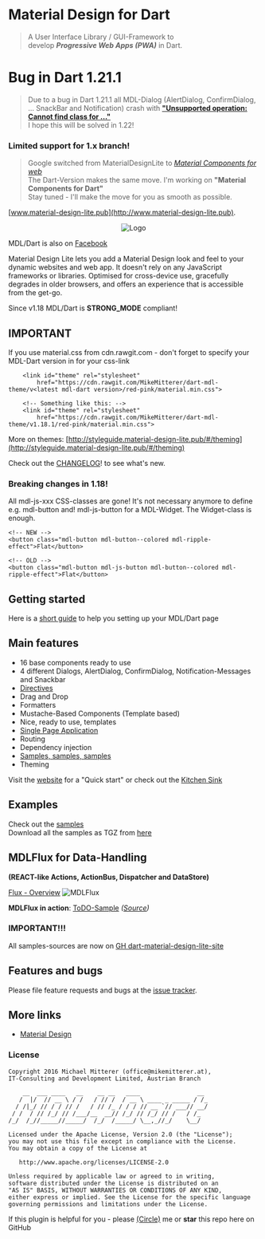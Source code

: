 # Material Design for Dart
> A User Interface Library / GUI-Framework to   
> develop *__Progressive Web Apps (PWA)__* in Dart.  

# Bug in Dart 1.21.1
> Due to a bug in Dart 1.21.1 all MDL-Dialog (AlertDialog, ConfirmDialog, ... SnackBar and Notification)
> crash with [**"Unsupported operation: Cannot find class for ..."**](https://github.com/dart-lang/sdk/issues/28915)  
> I hope this will be solved in 1.22!


### **Limited support for 1.x branch!**  
> Google switched from MaterialDesignLite to *[Material Components for web](https://github.com/material-components/material-components-web)*  
> The Dart-Version makes the same move.
> I'm working on **"Material Components for Dart"**   
> Stay tuned - I'll make the move for you as smooth as possible.


[www.material-design-lite.pub](http://www.material-design-lite.pub).

<p align="center">
    <img src="https://raw.githubusercontent.com/MikeMitterer/dart-material-design-lite-site/master/doc/logo/mdl-dart-logo-500px.png" alt="Logo" />
</p>

MDL/Dart is also on [Facebook](https://www.facebook.com/mdl4dart/)

Material Design Lite lets you add a Material Design look and feel to your dynamic websites and web app. It doesn't rely on any JavaScript
frameworks or libraries. Optimised for cross-device use, gracefully degrades in older browsers, and offers an experience that is accessible
from the get-go.

Since v1.18 MDL/Dart is **STRONG_MODE** compliant!

## IMPORTANT
If you use material.css from cdn.rawgit.com - don't forget to specify your MDL-Dart version in for your css-link

        <link id="theme" rel="stylesheet"
            href="https://cdn.rawgit.com/MikeMitterer/dart-mdl-theme/v<latest mdl-dart version>/red-pink/material.min.css">
            
        <!-- Something like this: -->
        <link id="theme" rel="stylesheet"
            href="https://cdn.rawgit.com/MikeMitterer/dart-mdl-theme/v1.18.1/red-pink/material.min.css">
            
More on themes: [http://styleguide.material-design-lite.pub/#/theming](http://styleguide.material-design-lite.pub/#/theming)             

Check out the [CHANGELOG](https://github.com/MikeMitterer/dart-material-design-lite/blob/master/CHANGELOG.md)! to see what's new.

### Breaking changes in 1.18!
All mdl-js-xxx CSS-classes are gone! It's not necessary anymore to define e.g. mdl-button and! mdl-js-button
for a MDL-Widget. The Widget-class is enough.

    <!-- NEW -->
    <button class="mdl-button mdl-button--colored mdl-ripple-effect">Flat</button>

    <!-- OLD -->
    <button class="mdl-button mdl-js-button mdl-button--colored mdl-ripple-effect">Flat</button>

## Getting started
Here is a [short guide](http://styleguide.material-design-lite.pub/#/gettingstarted) to help you setting up your MDL/Dart page

## Main features
- 16 base components ready to use
- 4 different Dialogs, AlertDialog, ConfirmDialog, Notification-Messages and Snackbar
- [Directives](http://styleguide.material-design-lite.pub/#/attribute)
- Drag and Drop
- Formatters
- Mustache-Based Components (Template based)
- Nice, ready to use, templates
- [Single Page Application](http://samples.material-design-lite.pub/template_spa/index.html)
- Routing
- Dependency injection
- [Samples, samples, samples](http://styleguide.material-design-lite.pub/#/samples)
- Theming

Visit the [website](http://www.material-design-lite.pub) for a "Quick start" or check out the [Kitchen Sink](http://styleguide.material-design-lite.pub/)

## Examples
Check out the [samples](http://styleguide.material-design-lite.pub/#/samples)  
Download all the samples as TGZ from [here](http://www.material-design-lite.pub/#resources)

## MDLFlux for Data-Handling
**(REACT-like Actions, ActionBus, Dispatcher and DataStore)**

[Flux - Overview](https://facebook.github.io/flux/docs/overview.html#content)
![MDLFlux](http://styleguide.material-design-lite.pub/assets/images/mdlFlux.png "MDLFlux message flow")

**MDLFlux in action**: [ToDO-Sample](http://samples.material-design-lite.pub/spa_todo/index.html) *([Source](https://github.com/MikeMitterer/dart-material-design-lite-site/tree/master/samples/spa_todo))*

### IMPORTANT!!!
All samples-sources are now on [GH dart-material-design-lite-site](https://github.com/MikeMitterer/dart-material-design-lite-site)

## Features and bugs
Please file feature requests and bugs at the [issue tracker](https://github.com/MikeMitterer/dart-material-design-lite/issues).

## More links
- [Material Design](http://www.google.com/design/spec/material-design/introduction.html)

### License 

    Copyright 2016 Michael Mitterer (office@mikemitterer.at),
    IT-Consulting and Development Limited, Austrian Branch

        __  ___ ____   __    __ __   ____                __ 
       /  |/  // __ \ / /   / // /  / __ \ ____ _ _____ / /_
      / /|_/ // / / // /   / // /_ / / / // __ `// ___// __/
     / /  / // /_/ // /___/__  __// /_/ // /_/ // /   / /_  
    /_/  /_//_____//_____/  /_/  /_____/ \__,_//_/    \__/  
                                                            
    Licensed under the Apache License, Version 2.0 (the "License");
    you may not use this file except in compliance with the License.
    You may obtain a copy of the License at

       http://www.apache.org/licenses/LICENSE-2.0

    Unless required by applicable law or agreed to in writing,
    software distributed under the License is distributed on an
    "AS IS" BASIS, WITHOUT WARRANTIES OR CONDITIONS OF ANY KIND,
    either express or implied. See the License for the specific language
    governing permissions and limitations under the License.


If this plugin is helpful for you - please [(Circle)](http://gplus.mikemitterer.at/) me
or **star** this repo here on GitHub


[tracker]: https://github.com/MikeMitterer/dart-material-design-lite/issues
[mdlmaterial]: https://github.com/MikeMitterer/dart-material-design-lite
[mdldemo]: http://www.material-design-lite.pub
[mdlangular]: https://github.com/MikeMitterer/dart-mdl-angular
[samples]: https://github.com/MikeMitterer/dart-material-design-lite/tree/mdl/example
[promoimage]: https://github.com/MikeMitterer/dart-material-design-lite/blob/master/lib/images/mdl.mikemitterer.at-720px.jpg?raw=true

